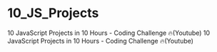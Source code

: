 # 10_JS_Projects
10 JavaScript Projects in 10 Hours - Coding Challenge 🔥(Youtube)
10 JavaScript Projects in 10 Hours - Coding Challenge 🔥(Youtube)